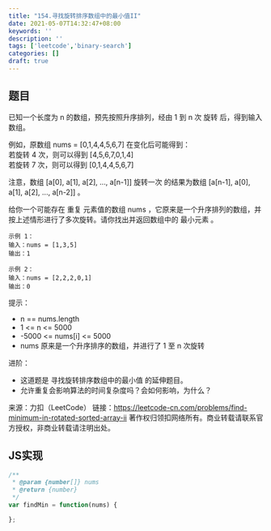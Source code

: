 ```yaml
---
title: "154.寻找旋转排序数组中的最小值II"
date: 2021-05-07T14:32:47+08:00
keywords: ''
description: ''
tags: ['leetcode','binary-search']
categories: []
draft: true
---
```


## 题目

已知一个长度为 n 的数组，预先按照升序排列，经由 1 到 n 次 旋转 后，得到输入数组。

例如，原数组 nums = [0,1,4,4,5,6,7] 在变化后可能得到：  
若旋转 4 次，则可以得到 [4,5,6,7,0,1,4]  
若旋转 7 次，则可以得到 [0,1,4,4,5,6,7]  

注意，数组 [a[0], a[1], a[2], ..., a[n-1]] 旋转一次 的结果为数组 [a[n-1], a[0], a[1], a[2], ..., a[n-2]] 。

给你一个可能存在 重复 元素值的数组 nums ，它原来是一个升序排列的数组，并按上述情形进行了多次旋转。请你找出并返回数组中的 最小元素 。

```
示例 1：
输入：nums = [1,3,5]
输出：1

示例 2：
输入：nums = [2,2,2,0,1]
输出：0
```

提示：

- n == nums.length
- 1 <= n <= 5000
- -5000 <= nums[i] <= 5000
- nums 原来是一个升序排序的数组，并进行了 1 至 n 次旋转

进阶：

- 这道题是 寻找旋转排序数组中的最小值 的延伸题目。
- 允许重复会影响算法的时间复杂度吗？会如何影响，为什么？

来源：力扣（LeetCode）
链接：https://leetcode-cn.com/problems/find-minimum-in-rotated-sorted-array-ii
著作权归领扣网络所有。商业转载请联系官方授权，非商业转载请注明出处。


## JS实现

```javascript
/**
 * @param {number[]} nums
 * @return {number}
 */
var findMin = function(nums) {

};
```
